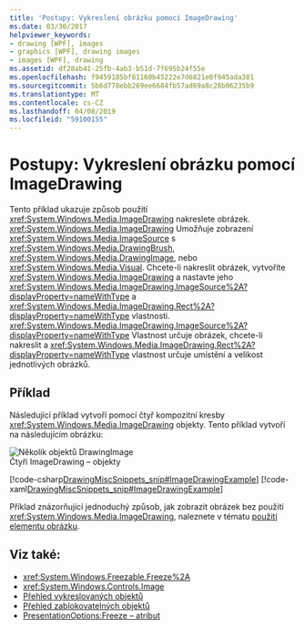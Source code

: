 ```yaml
---
title: 'Postupy: Vykreslení obrázku pomocí ImageDrawing'
ms.date: 03/30/2017
helpviewer_keywords:
- drawing [WPF], images
- graphics [WPF], drawing images
- images [WPF], drawing
ms.assetid: df28ab41-25fb-4ab3-b51d-7f695b24f55e
ms.openlocfilehash: f9459185bf81160b45222e7d6821e0f945ada381
ms.sourcegitcommit: 5b6d778ebb269ee6684fb57ad69a8c28b06235b9
ms.translationtype: MT
ms.contentlocale: cs-CZ
ms.lasthandoff: 04/08/2019
ms.locfileid: "59100155"
---
```

# <a name="how-to-draw-an-image-using-imagedrawing"></a>Postupy: Vykreslení obrázku pomocí ImageDrawing
Tento příklad ukazuje způsob použití <xref:System.Windows.Media.ImageDrawing> nakreslete obrázek. <xref:System.Windows.Media.ImageDrawing> Umožňuje zobrazení <xref:System.Windows.Media.ImageSource> s <xref:System.Windows.Media.DrawingBrush>, <xref:System.Windows.Media.DrawingImage>, nebo <xref:System.Windows.Media.Visual>. Chcete-li nakreslit obrázek, vytvoříte <xref:System.Windows.Media.ImageDrawing> a nastavte jeho <xref:System.Windows.Media.ImageDrawing.ImageSource%2A?displayProperty=nameWithType> a <xref:System.Windows.Media.ImageDrawing.Rect%2A?displayProperty=nameWithType> vlastnosti. <xref:System.Windows.Media.ImageDrawing.ImageSource%2A?displayProperty=nameWithType> Vlastnost určuje obrázek, chcete-li nakreslit a <xref:System.Windows.Media.ImageDrawing.Rect%2A?displayProperty=nameWithType> vlastnost určuje umístění a velikost jednotlivých obrázků.  
  
## <a name="example"></a>Příklad  
 Následující příklad vytvoří pomocí čtyř kompozitní kresby <xref:System.Windows.Media.ImageDrawing> objekty. Tento příklad vytvoří na následujícím obrázku:  
  
 ![Několik objektů DrawingImage](./media/graphicsmm-imagedrawingexample.jpg "graphicsmm_ImageDrawingExample")  
Čtyři ImageDrawing – objekty  
  
 [!code-csharp[DrawingMiscSnippets_snip#ImageDrawingExample](~/samples/snippets/csharp/VS_Snippets_Wpf/DrawingMiscSnippets_snip/CSharp/ImageDrawingExample.cs#imagedrawingexample)]
 [!code-xaml[DrawingMiscSnippets_snip#ImageDrawingExample](~/samples/snippets/xaml/VS_Snippets_Wpf/DrawingMiscSnippets_snip/XAML/ImageDrawingExample.xaml#imagedrawingexample)]  
  
 Příklad znázorňující jednoduchý způsob, jak zobrazit obrázek bez použití <xref:System.Windows.Media.ImageDrawing>, naleznete v tématu [použití elementu obrázku](../controls/how-to-use-the-image-element.md).  
  
## <a name="see-also"></a>Viz také:

- <xref:System.Windows.Freezable.Freeze%2A>
- <xref:System.Windows.Controls.Image>
- [Přehled vykreslovaných objektů](drawing-objects-overview.md)
- [Přehled zablokovatelných objektů](../advanced/freezable-objects-overview.md)
- [PresentationOptions:Freeze – atribut](../advanced/presentationoptions-freeze-attribute.md)
